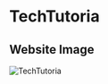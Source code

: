 # TechTutoria 

## Website Image
![TechTutoria](https://github.com/syedfarhanreza/tech-tutoria/assets/95230278/fa2708a9-01be-434e-b00c-3cb2b99abc89)
